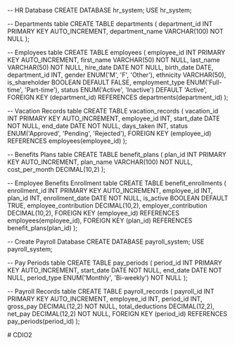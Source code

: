 -- HR Database
CREATE DATABASE hr_system;
USE hr_system;

-- Departments table
CREATE TABLE departments (
    department_id INT PRIMARY KEY AUTO_INCREMENT,
    department_name VARCHAR(100) NOT NULL
);

-- Employees table
CREATE TABLE employees (
    employee_id INT PRIMARY KEY AUTO_INCREMENT,
    first_name VARCHAR(50) NOT NULL,
    last_name VARCHAR(50) NOT NULL,
    hire_date DATE NOT NULL,
    birth_date DATE,
    department_id INT,
    gender ENUM('M', 'F', 'Other'),
    ethnicity VARCHAR(50),
    is_shareholder BOOLEAN DEFAULT FALSE,
    employment_type ENUM('Full-time', 'Part-time'),
    status ENUM('Active', 'Inactive') DEFAULT 'Active',
    FOREIGN KEY (department_id) REFERENCES departments(department_id)
);

-- Vacation Records table
CREATE TABLE vacation_records (
    vacation_id INT PRIMARY KEY AUTO_INCREMENT,
    employee_id INT,
    start_date DATE NOT NULL,
    end_date DATE NOT NULL,
    days_taken INT,
    status ENUM('Approved', 'Pending', 'Rejected'),
    FOREIGN KEY (employee_id) REFERENCES employees(employee_id)
);

-- Benefits Plans table
CREATE TABLE benefit_plans (
    plan_id INT PRIMARY KEY AUTO_INCREMENT,
    plan_name VARCHAR(100) NOT NULL,
    cost_per_month DECIMAL(10,2)
);

-- Employee Benefits Enrollment table
CREATE TABLE benefit_enrollments (
    enrollment_id INT PRIMARY KEY AUTO_INCREMENT,
    employee_id INT,
    plan_id INT,
    enrollment_date DATE NOT NULL,
    is_active BOOLEAN DEFAULT TRUE,
    employee_contribution DECIMAL(10,2),
    employer_contribution DECIMAL(10,2),
    FOREIGN KEY (employee_id) REFERENCES employees(employee_id),
    FOREIGN KEY (plan_id) REFERENCES benefit_plans(plan_id)
);

-- Create Payroll Database
CREATE DATABASE payroll_system;
USE payroll_system;

-- Pay Periods table
CREATE TABLE pay_periods (
    period_id INT PRIMARY KEY AUTO_INCREMENT,
    start_date DATE NOT NULL,
    end_date DATE NOT NULL,
    period_type ENUM('Monthly', 'Bi-weekly') NOT NULL
);

-- Payroll Records table
CREATE TABLE payroll_records (
    payroll_id INT PRIMARY KEY AUTO_INCREMENT,
    employee_id INT,
    period_id INT,
    gross_pay DECIMAL(12,2) NOT NULL,
    total_deductions DECIMAL(12,2),
    net_pay DECIMAL(12,2) NOT NULL,
    FOREIGN KEY (period_id) REFERENCES pay_periods(period_id)
);


#   C D I O 2  
 